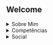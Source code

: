 ## Welcome

<details><summary>Sobre Mim</summary>

Meu Nome é Jonatas, tenho 17 anos, sou Designer 3D, estudo programação e estou cursando o Ensino Médio.

</details>

<details><summary>Competências</summary>

  ### Social
- Trabalho em Equipe
- Prestativo

### Linguagens
- HTML [ █ 25% ]
- Java Script [ █ 25% ]
- GTA3Script [ ██ 50% ]
  
### Ferramentas

  ###### 3D Design
- Blender [ ███ 75%]
- 3DS Max [ █ 25%]
- Adobe Substance Painter [ ██ 50%]
- ZModeler [ ████ 100%]
###### 2D Design
- Adobe Photoshop [ ██ 50%]
- Adobe Illustrator [ ██ 50%]
###### Game Creation
- Unity [ █ 25%]
- Unreal [ █ 5%]

</details>

<details><summary>Social</summary>

<div align='center'>
  
[WebSite](https://j0hnn1e20.github.io/)
|
[LinkTree](https://linktr.ee/j0hnn1e20)
</div>
  
</details>
